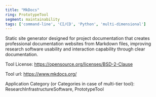 ```yaml
---
title: "MkDocs"
ring: PrototypeTool
segment: maintainability
tags: ['command-line', 'CI/CD', 'Python', 'multi-dimensional']
---
```

Static site generator designed for project documentation that creates professional documentation websites from Markdown files, improving research software usability and interaction capability through clear documentation.

Tool License: https://opensource.org/licenses/BSD-2-Clause

Tool url: https://www.mkdocs.org/

Application Category (or Categories in case of multi-tier tool): ResearchInfrastructureSoftware, PrototypeTool
